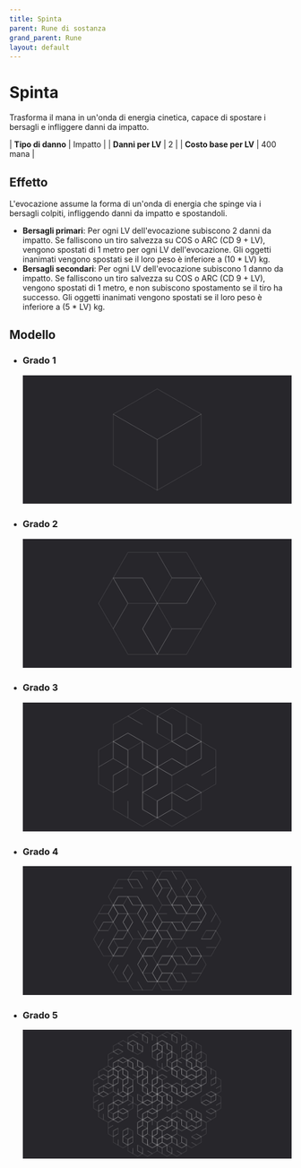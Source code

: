 ```yaml
---
title: Spinta
parent: Rune di sostanza
grand_parent: Rune
layout: default
---
```


# **Spinta**

Trasforma il mana in un'onda di energia cinetica, capace di spostare i bersagli e infliggere danni da impatto.

| **Tipo di danno**      | Impatto                                   |
| **Danni per LV**       | 2                                         |
| **Costo base per LV**  | 400 mana                                  |

## Effetto
L'evocazione assume la forma di un'onda di energia che spinge via i bersagli colpiti, infliggendo danni da impatto e spostandoli.  
- **Bersagli primari**: Per ogni LV dell'evocazione subiscono 2 danni da impatto. Se falliscono un tiro salvezza su COS o ARC (CD 9 + LV), vengono spostati di 1 metro per ogni LV dell'evocazione. Gli oggetti inanimati vengono spostati se il loro peso è inferiore a (10 * LV) kg.
- **Bersagli secondari**: Per ogni LV dell'evocazione subiscono 1 danno da impatto. Se falliscono un tiro salvezza su COS o ARC (CD 9 + LV), vengono spostati di 1 metro, e non subiscono spostamento se il tiro ha successo. Gli oggetti inanimati vengono spostati se il loro peso è inferiore a (5 * LV) kg.

## Modello
- ### Grado 1<br>
  ![Grado 1](1.png "Grado 1")
- ### Grado 2<br>
  ![Grado 2](2.png "Grado 2")
- ### Grado 3<br>
  ![Grado 3](3.png "Grado 3")
- ### Grado 4<br>
  ![Grado 4](4.png "Grado 4")
- ### Grado 5<br>
  ![Grado 5](5.png "Grado 5")